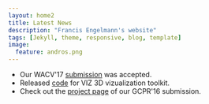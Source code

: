 ```yaml
---
layout: home2
title: Latest News
description: "Francis Engelmann's website"
tags: [Jekyll, theme, responsive, blog, template]
image:
  feature: andros.png
---
```

* Our WACV'17 [submission](http://www.vision.rwth-aachen.de/publication/00146/) was accepted.
* Released [code](https://github.com/francisengelmann/viz) for VIZ 3D vizualization toolkit.
* Check out the [project page](http://www.vision.rwth-aachen.de/page/shape_priors) of our GCPR'16 submission.
